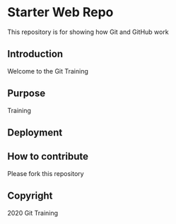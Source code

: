 # Starter Web Repo

This repository is for showing how Git and GitHub work

## Introduction

Welcome to the Git Training

## Purpose

Training

## Deployment

## How to contribute

Please fork this repository
## Copyright

2020 Git Training